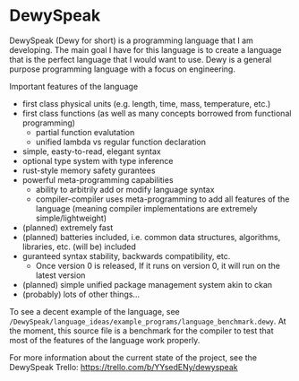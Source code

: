 # DewySpeak
DewySpeak (Dewy for short) is a programming language that I am developing. The main goal I have for this language is to create a language that is the perfect language that I would want to use. Dewy is a general purpose programming language with a focus on engineering.

Important features of the language
* first class physical units (e.g. length, time, mass, temperature, etc.)
* first class functions (as well as many concepts borrowed from functional programming)
    * partial function evalutation
    * unified lambda vs regular function declaration
* simple, easty-to-read, elegant syntax
* optional type system with type inference
* rust-style memory safety gurantees
* powerful meta-programming capabilities 
    * ability to arbitrily add or modify language syntax
    * compiler-compiler uses meta-programming to add all features of the language (meaning compiler implementations are extremely simple/lightweight)
* (planned) extremely fast
* (planned) batteries included, i.e. common data structures, algorithms, libraries, etc. (will be) included
* guranteed syntax stability, backwards compatibility, etc.
    * Once version 0 is released, If it runs on version 0, it will run on the latest version
* (planned) simple unified package management system akin to ckan
* (probably) lots of other things...


To see a decent example of the language, see `/DewySpeak/language_ideas/example_programs/language_benchmark.dewy`. At the moment, this source file is a benchmark for the compiler to test that most of the features of the language work properly.

For more information about the current state of the project, see the DewySpeak Trello: https://trello.com/b/YYsedENy/dewyspeak
